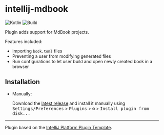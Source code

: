 # intellij-mdbook
![Kotlin][Kotlin-badge]
![Build][Build]

<!-- Plugin description -->
Plugin adds support for MdBook projects.

Features included:
- Importing `book.toml` files
- Preventing a user from modifying generated files
- Run configurations to let user build and open newly created book in a browser
<!-- Plugin description end -->

## Installation
  
- Manually:

  Download the [latest release](https://github.com/madwareru/intellij-mdbook/releases/latest) and install it manually using
  <kbd>Settings/Preferences</kbd> > <kbd>Plugins</kbd> > <kbd>⚙️</kbd> > <kbd>Install plugin from disk...</kbd>

---
Plugin based on the [IntelliJ Platform Plugin Template][template].

[template]: https://github.com/JetBrains/intellij-platform-plugin-template
[Kotlin-badge]: https://img.shields.io/badge/Made_with-Kotlin-0095D5?logo=kotlin&logoColor=0095D5&labelColor=303437
[Build]: https://github.com/madwareru/intellij-mdbook/workflows/Build/badge.svg
